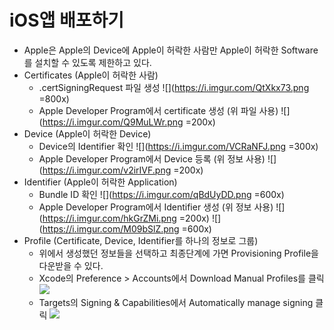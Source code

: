 iOS앱 배포하기
===
- Apple은 Apple의 Device에 Apple이 허락한 사람만 Apple이 허락한 Software를 설치할 수 있도록 제한하고 있다.
- Certificates (Apple이 허락한 사람)
    - .certSigningRequest 파일 생성
      ![](https://i.imgur.com/QtXkx73.png =800x)
    - Apple Developer Program에서 certificate 생성 (위 파일 사용)
      ![](https://i.imgur.com/Q9MuLWr.png =200x)
- Device (Apple이 허락한 Device)
    - Device의 Identifier 확인
      ![](https://i.imgur.com/VCRaNFJ.png =300x)
    - Apple Developer Program에서 Device 등록 (위 정보 사용)
      ![](https://i.imgur.com/v2irIVF.png =200x)
- Identifier (Apple이 허락한 Application)
    - Bundle ID 확인
      ![](https://i.imgur.com/qBdUyDD.png =600x)
    - Apple Developer Program에서 Identifier 생성 (위 정보 사용)
      ![](https://i.imgur.com/hkGrZMi.png =200x)
      ![](https://i.imgur.com/M09bSlZ.png =600x)
- Profile (Certificate, Device, Identifier를 하나의 정보로 그룹)
    - 위에서 생성했던 정보들을 선택하고 최종단계에 가면 Provisioning Profile을 다운받을 수 있다.
    - Xcode의 Preference > Accounts에서 Download Manual Profiles를 클릭
      ![](https://i.imgur.com/HwY46ks.png)
    - Targets의 Signing & Capabilities에서 Automatically manage signing 클릭
      ![](https://i.imgur.com/ciD8uiS.png)


